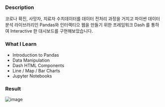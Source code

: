 ### Description
코로나 확진, 사망자, 치료자 수치데이터를 데이터 전처리 과정을 거치고
파이썬 데이터 분석 라이브러리인 Pandas와 인터랙티으 웹을 만들기 위한 프레임워크 Dash 를 통하여 Interactive 한 대시보드를 구현해보았습니다. 

### What I Learn
* Introduction to Pandas
* Data Manipulation
* Dash HTML Components
* Line / Map / Bar Charts
* Jupyter Notebooks

### Result
![image](https://user-images.githubusercontent.com/95459711/180592219-d6f2f003-94f9-4f89-a427-1624a0b3ec96.png)
